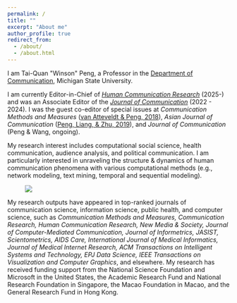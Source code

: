 ```yaml
---
permalink: /
title: ""
excerpt: "About me"
author_profile: true
redirect_from: 
  - /about/
  - /about.html
---
```


I am Tai-Quan "Winson" Peng, a Professor in the [Department of Communication](https://comartsci.msu.edu/our-people/taiquan-winson-peng), Michigan State University. 

I am currently Editor-in-Chief of *[Human Communication Research](https://academic.oup.com/hcr)* (2025-) and was an Associate Editor of the *[Journal of Communication](https://academic.oup.com/joc)* (2022 - 2024). I was the guest co-editor of special issues at *Communication Methods and Measures* ([van Atteveldt & Peng, 2018](https://www.tandfonline.com/toc/hcms20/12/2-3)), *Asian Journal of Communication* ([Peng, Liang, & Zhu, 2019](https://www.tandfonline.com/toc/rajc20/29/3)), and *Journal of Communication* (Peng & Wang, ongoing). 

My research interest includes computational social science, health communication, audience analysis, and political communication. I am particularly interested in unraveling the structure & dynamics of human communication phenomena with various computational methods (e.g., network modeling, text mining, temporal and sequential modeling).

<figure>
  <img src="/assets/images/my-research-summary.png">
</figure>

My research outputs have appeared in top-ranked journals of communication science, information science, public health, and computer science, such as *Communication Methods and Measures, Communication Research, Human Communication Research, New Media & Society, Journal of Computer-Mediated Communication, Journal of Informetrics, JASIST, Scientometrics, AIDS Care, International Journal of Medical Informatics, Journal of Medical Internet Research, ACM Transactions on Intelligent Systems and Technology, EPJ Data Science, IEEE Transactions on Visualization and Computer Graphics*, and elsewhere. My research has received funding support from the National Science Foundation and Microsoft in the United States, the Academic Research Fund and National Research Foundation in Singapore, the Macao Foundation in Macao, and the General Research Fund in Hong Kong.
